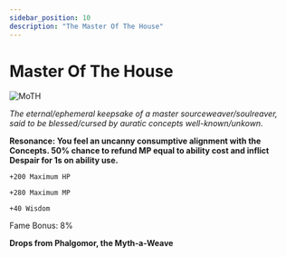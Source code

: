 ```yaml
---
sidebar_position: 10
description: "The Master Of The House"
---
```


# Master Of The House

![MoTH](https://i.imgur.com/a9UfAdE.png)

<i>The eternal/ephemeral keepsake of a master sourceweaver/soulreaver, said to be blessed/cursed by auratic concepts well-known/unkown.</i>

**Resonance: You feel an uncanny consumptive alignment with the Concepts. 50% chance to refund MP equal to ability cost and inflict Despair for 1s on ability use.**

    +200 Maximum HP
    
    +280 Maximum MP
    
    +40 Wisdom

Fame Bonus: 8%

**Drops from Phalgomor, the Myth-a-Weave**
